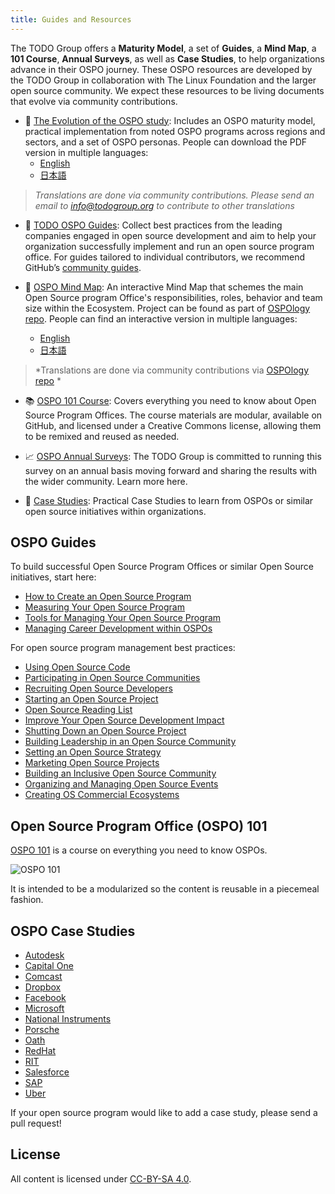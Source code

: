 ```yaml
---
title: Guides and Resources
---
```

The TODO Group offers a **Maturity Model**, a set of **Guides**, a **Mind Map**, a **101 Course**, **Annual Surveys**, as well as **Case Studies**, to help organizations advance in their OSPO journey. These OSPO resources are developed by the TODO Group in collaboration with The Linux Foundation and the larger open source community. We expect these resources to be living documents that evolve via community contributions.

* 🚀 [The Evolution of the OSPO study](https://linuxfoundation.org/tools/the-evolution-of-the-open-source-program-office-ospo/): Includes an OSPO maturity model, practical implementation from noted OSPO programs across regions and sectors, and a set of OSPO personas. People can download the PDF version in multiple languages:
    * [English](https://linuxfoundation.org/wp-content/uploads/LFResearch_OSPO_Report.pdf)
    * [日本語](https://www.linuxfoundation.jp/wp-content/uploads//2022/05/LFResearch_OSPO_Report-ja3.pdf)
> *Translations are done via community contributions. Please send an email to info@todogroup.org to contribute to other translations*

* 📝 [TODO OSPO Guides](#ospo-guides): Collect best practices from the leading companies engaged in open source development and aim to help your organization successfully implement and run an open source program office. For guides tailored to individual contributors, we recommend GitHub’s [community guides](https://github.com/github/opensource.guide).

* 🧭 [OSPO Mind Map](https://ospomindmap.todogroup.org/): An interactive Mind Map that schemes the main Open Source program Office's responsibilities, roles, behavior and team size within the Ecosystem. Project can be found as part of [OSPOlogy repo](https://github.com/todogroup/ospology/tree/main/ospo-mindmap). People can find an interactive version in multiple languages:

    * [English](https://ospomindmap.todogroup.org/)
    * [日本語](https://ospomindmap.todogroup.org/jp)
    
> *Translations are done via community contributions via [OSPOlogy repo](https://github.com/todogroup/ospology/tree/main/ospo-mindmap) *

* 📚 [OSPO 101 Course](https://github.com/todogroup/ospo101): Covers everything you need to know about Open Source Program Offices. The course materials are modular, available on GitHub, and licensed under a Creative Commons license, allowing them to be remixed and reused as needed.

* 📈 [OSPO Annual Surveys](https://github.com/todogroup/osposurvey): The TODO Group is committed to running this survey on an annual basis moving forward and sharing the results with the wider community. Learn more here.

* 🔎 [Case Studies](#ospo-case-studies): Practical Case Studies to learn from OSPOs or similar open source initiatives within organizations.

## OSPO Guides

To build successful Open Source Program Offices or similar Open Source initiatives, start here:

* [How to Create an Open Source Program](create-program)
* [Measuring Your Open Source Program](measuring)
* [Tools for Managing Your Open Source Program](management-tools)
* [Managing Career Development within OSPOs](career-development)

For open source program management best practices:

* [Using Open Source Code](using-open-source)
* [Participating in Open Source Communities](participating)
* [Recruiting Open Source Developers](recruiting-developers)
* [Starting an Open Source Project](starting)
* [Open Source Reading List](open-source-reading-list)
* [Improve Your Open Source Development Impact](impact)
* [Shutting Down an Open Source Project](shutting-down)
* [Building Leadership in an Open Source Community](building-leadership)
* [Setting an Open Source Strategy](strategy)
* [Marketing Open Source Projects](marketing-open-source-projects)
* [Building an Inclusive Open Source Community](diversity-inclusion)
* [Organizing and Managing Open Source Events](organizing-and-managing-open-source-events)
* [Creating OS Commercial Ecosystems](os-commercial-ecosystem)


## Open Source Program Office (OSPO) 101

[OSPO 101](https://github.com/todogroup/ospo101) is a course on everything you need to know OSPOs.

![OSPO 101](/img/ospo101.svg)

It is intended to be a modularized so the content is reusable in a piecemeal fashion.

## OSPO Case Studies

* [Autodesk](casestudies/autodesk)
* [Capital One](casestudies/capitalone)
* [Comcast](casestudies/comcast)
* [Dropbox](casestudies/dropbox)
* [Facebook](casestudies/facebook)
* [Microsoft](casestudies/microsoft)
* [National Instruments](casestudies/ni)
* [Porsche](casestudies/porsche)
* [Oath](casestudies/oath)
* [RedHat](casestudies/redhat)
* [RIT](casestudies/rit)
* [Salesforce](casestudies/salesforce)
* [SAP](casestudies/sap)
* [Uber](casestudies/uber)

If your open source program would like to add a case study, please send a pull request!

## License

All content is licensed under [CC-BY-SA 4.0](https://creativecommons.org/licenses/by-sa/4.0/).
